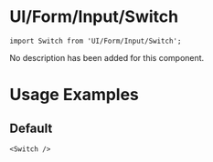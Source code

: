 # UI/Form/Input/Switch

```tsx
import Switch from 'UI/Form/Input/Switch';
```

No description has been added for this component.

# Usage Examples

## Default

```tsx
<Switch />
```